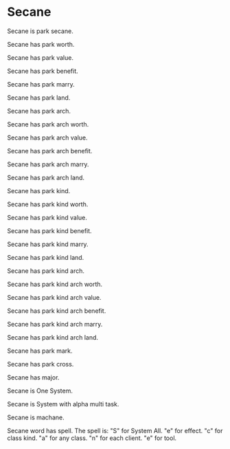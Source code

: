 # Secane

Secane is park secane.

Secane has park worth.

Secane has park value.

Secane has park benefit.

Secane has park marry.

Secane has park land.

Secane has park arch.

Secane has park arch worth.

Secane has park arch value.

Secane has park arch benefit.

Secane has park arch marry.

Secane has park arch land.

Secane has park kind.

Secane has park kind worth.

Secane has park kind value.

Secane has park kind benefit.

Secane has park kind marry.

Secane has park kind land.

Secane has park kind arch.

Secane has park kind arch worth.

Secane has park kind arch value.

Secane has park kind arch benefit.

Secane has park kind arch marry.

Secane has park kind arch land.

Secane has park mark.

Secane has park cross.

Secane has major.

Secane is One System.

Secane is System with alpha multi task.

Secane is machane.

Secane word has spell.
The spell is:
"S" for System All.
"e" for effect.
"c" for class kind.
"a" for any class.
"n" for each client.
"e" for tool.